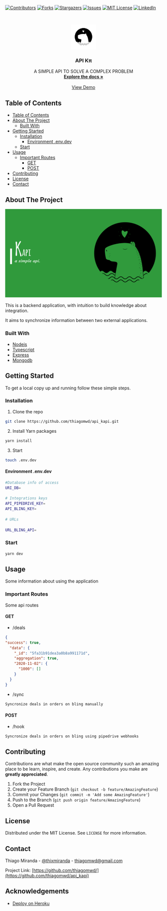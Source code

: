 <!-- PROJECT SHIELDS -->
<!--
*** I'm using markdown "reference style" links for readability.
*** Reference links are enclosed in brackets [ ] instead of parentheses ( ).
*** See the bottom of this document for the declaration of the reference variables
*** for contributors-url, forks-url, etc. This is an optional, concise syntax you may use.
*** https://www.markdownguide.org/basic-syntax/#reference-style-links
-->
[![Contributors][contributors-shield]][contributors-url]
[![Forks][forks-shield]][forks-url]
[![Stargazers][stars-shield]][stars-url]
[![Issues][issues-shield]][issues-url]
[![MIT License][license-shield]][license-url]
[![LinkedIn][linkedin-shield]][linkedin-url]



<!-- PROJECT LOGO -->
<br />
<p align="center">
  <a href="https://github.com/thiagomwd/api_kapi">
    <img src="image/kapiimg.png" alt="Logo" width="80" height="80">
  </a>

  <h3 align="center">API Kπ</h3>

  <p align="center">
    A SIMPLE API TO SOLVE A COMPLEX PROBLEM
    <br />
    <a href="https://github.com/thiagomwd/api_kapi"><strong>Explore the docs »</strong></a>
    <br />
    <br />
    <a href="https://kapix.herokuapp.com/deals">View Demo</a>
  </p>
</p>



<!-- TABLE OF CONTENTS -->
## Table of Contents

- [Table of Contents](#table-of-contents)
- [About The Project](#about-the-project)
  - [Built With](#built-with)
- [Getting Started](#getting-started)
  - [Installation](#installation)
    - [Environment .env.dev](#environment-envdev)
  - [Start](#start)
- [Usage](#usage)
  - [Important Routes](#important-routes)
    - [GET](#get)
    - [POST](#post)
- [Contributing](#contributing)
- [License](#license)
- [Contact](#contact)



<!-- ABOUT THE PROJECT -->
## About The Project

[![Product Name Screen Shot][product-screenshot]](https://kapix.herokuapp.com/deals)

This is a backend application, with intuition to build knowledge about integration.

It aims to synchronize information between two external applications.

### Built With

* [Nodejs](https://nodejs.org/)
* [Typescript](https://www.typescriptlang.org/)
* [Express](https://expressjs.com/)
* [Mongodb](https://www.mongodb.com/)



<!-- GETTING STARTED -->
## Getting Started

To get a local copy up and running follow these simple steps.

### Installation

1. Clone the repo
```sh
git clone https://github.com/thiagomwd/api_kapi.git
```
2. Install Yarn packages
```sh
yarn install
```
3. Start
```sh
touch .env.dev
```
#### Environment .env.dev

```sh
#Database info of access
URI_DB=

# Integrations keys
API_PIPEDRIVE_KEY=
API_BLING_KEY=

# URLs

URL_BLING_API=
```

### Start
```sh
yarn dev
```

<!-- USAGE EXAMPLES -->
## Usage

Some information about using the application

### Important Routes

Some api routes

#### GET

* /deals
```json
{
"success": true,
  "data": {
    "_id": "5fa31b91dea3a0b8a991171d",
    "aggregation": true,
    "2020-11-02": {
      "1000": []
    }
  }
}
```
* /sync
```sh
Syncronize deals in orders on bling manually
```

#### POST

* /hook
```sh
Syncronize deals in orders on bling using pipedrive webhooks
```


<!-- CONTRIBUTING -->
## Contributing

Contributions are what make the open source community such an amazing place to be learn, inspire, and create. Any contributions you make are **greatly appreciated**.

1. Fork the Project
2. Create your Feature Branch (`git checkout -b feature/AmazingFeature`)
3. Commit your Changes (`git commit -m 'Add some AmazingFeature'`)
4. Push to the Branch (`git push origin feature/AmazingFeature`)
5. Open a Pull Request



<!-- LICENSE -->
## License

Distributed under the MIT License. See `LICENSE` for more information.



<!-- CONTACT -->
## Contact

Thiago Miranda - [@thixmiranda](https://twitter.com/thixmiranda) - thiagomwd@gmail.com

Project Link: [https://github.com/thiagomwd/](https://github.com/thiagomwd/api_kapi)

<!-- ACKNOWLEDGEMENTS -->
## Acknowledgements

* [Deploy on Heroku](https://kapix.herokuapp.com/)




<!-- MARKDOWN LINKS & IMAGES -->
<!-- https://www.markdownguide.org/basic-syntax/#reference-style-links -->
[contributors-shield]: https://img.shields.io/github/contributors/thiagomwd/api_kapi.svg?style=flat-square
[contributors-url]: https://github.com/thiagomwd/api_kapi/graphs/contributors
[forks-shield]: https://img.shields.io/github/forks/thiagomwd/api_kapi.svg?style=flat-square
[forks-url]: https://github.com/thiagomwd/api_kapi/network/members
[stars-shield]: https://img.shields.io/github/stars/thiagomwd/api_kapi.svg?style=flat-square
[stars-url]: https://github.com/thiagomwd/api_kapi/stargazers
[issues-shield]: https://img.shields.io/github/issues/thiagomwd/api_kapi.svg?style=flat-square
[issues-url]: https://github.com/thiagomwd/api_kapi/issues
[license-shield]: https://img.shields.io/github/license/thiagomwd/api_kapi.svg?style=flat-square
[license-url]: https://github.com/thiagomwd/api_kapi/blob/master/LICENSE.txt
[linkedin-shield]: https://img.shields.io/badge/-LinkedIn-black.svg?style=flat-square&logo=linkedin&colorB=555
[linkedin-url]: https://linkedin.com/in/thiago-miranda-874a66b9
[product-screenshot]: image/template.png
